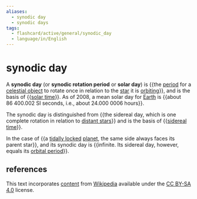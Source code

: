 ```yaml
---
aliases:
  - synodic day
  - synodic days
tags:
  - flashcard/active/general/synodic_day
  - language/in/English
---
```


# synodic day

A __synodic day__ (or __synodic rotation period__ or __solar day__) is {{the [period](rotation%20period.md) for a [celestial object](astronomical%20object.md) to rotate once in relation to the [star](star.md) it is [orbiting](orbit.md)}}, and is the basis of {{[solar time](solar%20time.md)}}. As of 2008, a mean solar day for [Earth](Earth.md) is {{about 86&nbsp;400.002 SI seconds, i.e., about 24.000&nbsp;0006 hours}}. <!--SR:!2025-07-06,287,330!2025-07-14,293,330!2024-10-11,67,270-->

The synodic day is distinguished from {{the sidereal day, which is one complete rotation in relation to [distant stars](fixed%20stars.md)}} and is the basis of {{[sidereal time](sidereal%20time.md)}}. <!--SR:!2025-05-15,243,330!2025-03-17,196,310-->

In the case of {{a [tidally locked](tidal%20locking.md) [planet](planet.md), the same side always faces its parent star}}, and its synodic day is {{infinite. Its sidereal day, however, equals its [orbital period](orbital%20period.md)}}. <!--SR:!2025-03-02,182,310!2025-08-08,312,330-->

## references

This text incorporates [content](https://en.wikipedia.org/wiki/synodic_day) from [Wikipedia](Wikipedia.md) available under the [CC BY-SA 4.0](https://creativecommons.org/licenses/by-sa/4.0/) license.
